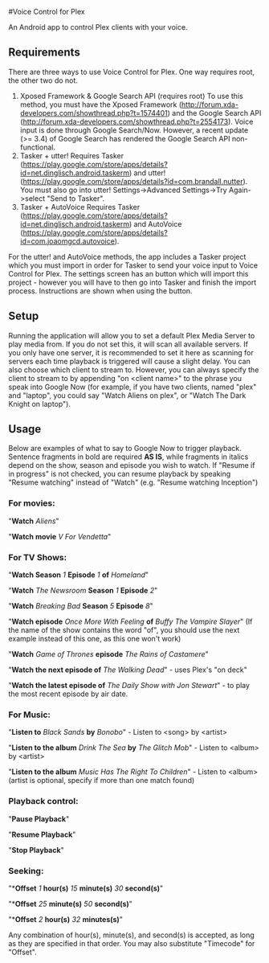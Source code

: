 #Voice Control for Plex

An Android app to control Plex clients with your voice.

## Requirements
There are three ways to use Voice Control for Plex. One way requires root, the other two do not.

1. Xposed Framework & Google Search API (requires root)
    To use this method, you must have the Xposed Framework (http://forum.xda-developers.com/showthread.php?t=1574401) and the Google Search API (http://forum.xda-developers.com/showthread.php?t=2554173). Voice input is done through Google Search/Now. However, a recent update (>= 3.4) of Google Search has rendered the Google Search API non-functional.
1. Tasker + utter!
    Requires Tasker (https://play.google.com/store/apps/details?id=net.dinglisch.android.taskerm) and utter! (https://play.google.com/store/apps/details?id=com.brandall.nutter). You must also go into utter! Settings->Advanced Settings->Try Again->select "Send to Tasker".
1. Tasker + AutoVoice
    Requires Tasker (https://play.google.com/store/apps/details?id=net.dinglisch.android.taskerm) and AutoVoice (https://play.google.com/store/apps/details?id=com.joaomgcd.autovoice).

For the utter! and AutoVoice methods, the app includes a Tasker project which you must import in order for Tasker to send your voice input to Voice Control for Plex. The settings screen has an button which will import this project - however you will have to then go into Tasker and finish the import process. Instructions are shown when using the button.

## Setup

Running the application will allow you to set a default Plex Media Server to play media from. If you do not set this, it will scan all available servers. If you only have one server, it is recommended to set it here as scanning for servers each time playback is triggered will cause a slight delay. You can also choose which client to stream to. However, you can always specify the client to stream to by appending "on &lt;client name&gt;" to the phrase you speak into Google Now (for example, if you have two clients, named "plex" and "laptop", you could say "Watch Aliens on plex", or "Watch The Dark Knight on laptop").

## Usage

Below are examples of what to say to Google Now to trigger playback. Sentence fragments in bold are required **AS IS**, while fragments in italics depend on the show, season and episode you wish to watch. If "Resume if in progress" is not checked, you can resume playback by speaking "Resume watching" instead of "Watch" (e.g. "Resume watching Inception")

### For movies:
"**Watch** *Aliens*"

"**Watch movie** *V For Vendetta*"


### For TV Shows:
"**Watch Season** *1* **Episode** *1* **of** *Homeland*"

"**Watch** *The Newsroom* **Season** *1* **Episode** *2*"

"**Watch** *Breaking Bad* **Season** *5* **Episode** *8*"

"**Watch episode** *Once More With Feeling* **of** *Buffy The Vampire Slayer*" (If the name of the show contains the word "of", you should use the next example instead of this one, as this one won't work)

"**Watch** *Game of Thrones* **episode** *The Rains of Castamere*"

"**Watch the next episode of** *The Walking Dead*" - uses Plex's "on deck"

"**Watch the latest episode of** *The Daily Show with Jon Stewart*" - to play the most recent episode by air date.


### For Music:
"**Listen to** *Black Sands* **by** *Bonobo*" - Listen to &lt;song&gt; by &lt;artist&gt;

"**Listen to the album** *Drink The Sea* **by** *The Glitch Mob*" - Listen to &lt;album&gt; by &lt;artist&gt;

"**Listen to the album** *Music Has The Right To Children*" - Listen to &lt;album&gt; (artist is optional, specify if more than one match found)


### Playback control:
"**Pause Playback**"

"**Resume Playback**"

"**Stop Playback**"


### Seeking:
"***Offset** *1* **hour(s)** *15* **minute(s)** *30* **second(s)**"

"***Offset** *25* **minute(s)** *50* **second(s)**"

"***Offset** *2* **hour(s)** *32* **minutes(s)**"

Any combination of hour(s), minute(s), and second(s) is accepted, as long as they are specified in that order. You may also substitute "Timecode" for "Offset".